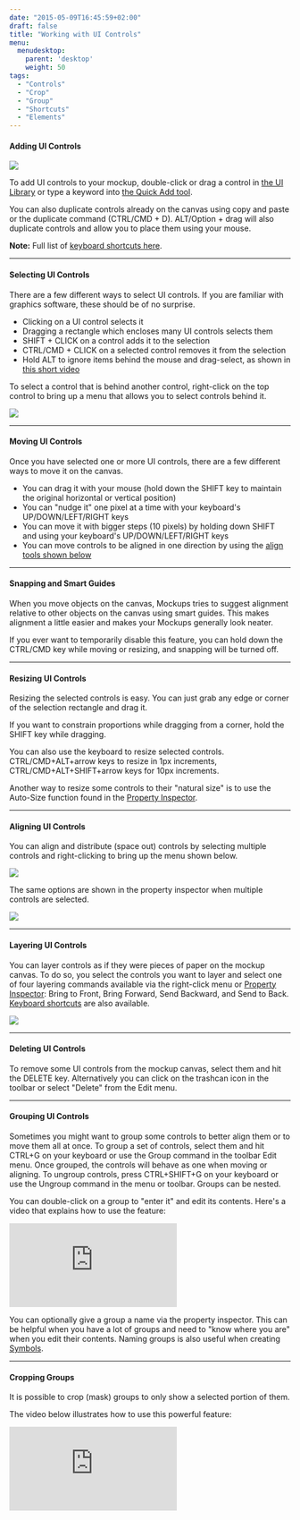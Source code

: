 ```yaml
---
date: "2015-05-09T16:45:59+02:00"
draft: false
title: "Working with UI Controls"
menu:
  menudesktop:
    parent: 'desktop'
    weight: 50
tags:
  - "Controls"
  - "Crop"
  - "Group"
  - "Shortcuts"
  - "Elements"
---
```


#### Adding UI Controls

![](http://media.balsamiq.com/img/support/docs/m4d/b3/uilibrary.png)

To add UI controls to your mockup, double-click or drag a control in [the UI Library](http://support.balsamiq.com/customer/portal/articles/109151#uilibrary) or type a keyword into [the Quick Add tool](http://support.balsamiq.com/customer/portal/articles/109151#quickadd).

You can also duplicate controls already on the canvas using copy and paste or the duplicate command (CTRL/CMD + D). ALT/Option + drag will also duplicate controls and allow you to place them using your mouse.

**Note:** Full list of [keyboard shortcuts here](http://support.balsamiq.com/customer/portal/articles/110445).

* * *

#### Selecting UI Controls

There are a few different ways to select UI controls. If you are familiar with graphics software, these should be of no surprise.

*   Clicking on a UI control selects it
*   Dragging a rectangle which encloses many UI controls selects them
*   SHIFT + CLICK on a control adds it to the selection
*   CTRL/CMD + CLICK on a selected control removes it from the selection
*   Hold ALT to ignore items behind the mouse and drag-select, as shown in [this short video](http://www.youtube.com/watch?v=JOpaRBbwqNg)

To select a control that is behind another control, right-click on the top control to bring up a menu that allows you to select controls behind it.

![](http://media.balsamiq.com/img/support/docs/m4d/b3/select_from_layers.png)

* * *

#### Moving UI Controls

Once you have selected one or more UI controls, there are a few different ways to move it on the canvas.

*   You can drag it with your mouse (hold down the SHIFT key to maintain the original horizontal or vertical position)
*   You can "nudge it" one pixel at a time with your keyboard's UP/DOWN/LEFT/RIGHT keys
*   You can move it with bigger steps (10 pixels) by holding down SHIFT and using your keyboard's UP/DOWN/LEFT/RIGHT keys
*   You can move controls to be aligned in one direction by using the [align tools shown below](#aligninguicontrols)

* * *

#### Snapping and Smart Guides

When you move objects on the canvas, Mockups tries to suggest alignment relative to other objects on the canvas using smart guides. This makes alignment a little easier and makes your Mockups generally look neater.

If you ever want to temporarily disable this feature, you can hold down the CTRL/CMD key while moving or resizing, and snapping will be turned off.

* * *

#### Resizing UI Controls

Resizing the selected controls is easy. You can just grab any edge or corner of the selection rectangle and drag it.

If you want to constrain proportions while dragging from a corner, hold the SHIFT key while dragging.

You can also use the keyboard to resize selected controls. CTRL/CMD+ALT+arrow keys to resize in 1px increments, CTRL/CMD+ALT+SHIFT+arrow keys for 10px increments.

Another way to resize some controls to their "natural size" is to use the Auto-Size function found in the [Property Inspector](http://support.balsamiq.com/customer/portal/articles/110114).

* * *

#### Aligning UI Controls

You can align and distribute (space out) controls by selecting multiple controls and right-clicking to bring up the menu shown below.

![](http://media.balsamiq.com/img/support/docs/m4d/b3/aligning-controls-contextmenu.png)

The same options are shown in the property inspector when multiple controls are selected.

![](http://media.balsamiq.com/img/support/docs/m4d/b3/aligning-controls-inspector.png)

* * *

#### Layering UI Controls

You can layer controls as if they were pieces of paper on the mockup canvas. To do so, you select the controls you want to layer and select one of four layering commands available via the right-click menu or [Property Inspector](http://support.balsamiq.com/customer/portal/articles/110114): Bring to Front, Bring Forward, Send Backward, and Send to Back. [Keyboard shortcuts](http://support.balsamiq.com/customer/portal/articles/110445) are also available.

![](http://media.balsamiq.com/img/support/docs/m4d/b3/layering-controls.png)

* * *

#### Deleting UI Controls

To remove some UI controls from the mockup canvas, select them and hit the DELETE key. Alternatively you can click on the trashcan icon in the toolbar or select "Delete" from the Edit menu.

* * *

#### Grouping UI Controls

Sometimes you might want to group some controls to better align them or to move them all at once. To group a set of controls, select them and hit CTRL+G on your keyboard or use the Group command in the toolbar Edit menu. Once grouped, the controls will behave as one when moving or aligning. To ungroup controls, press CTRL+SHIFT+G on your keyboard or use the Ungroup command in the menu or toolbar. Groups can be nested.

You can double-click on a group to "enter it" and edit its contents. Here's a video that explains how to use the feature:

<div class="video"><iframe allowfullscreen="" frameborder="0" src="http://www.youtube.com/embed/OgX27oUrkLY"></iframe></div>

You can optionally give a group a name via the property inspector. This can be helpful when you have a lot of groups and need to "know where you are" when you edit their contents. Naming groups is also useful when creating [Symbols](http://support.balsamiq.com/customer/portal/articles/110439).

* * *

#### Cropping Groups

It is possible to crop (mask) groups to only show a selected portion of them.

The video below illustrates how to use this powerful feature:

<div class="video"><iframe allowfullscreen="" frameborder="0" src="http://www.youtube.com/embed/GOnCNNHhfGc"></iframe></div>
